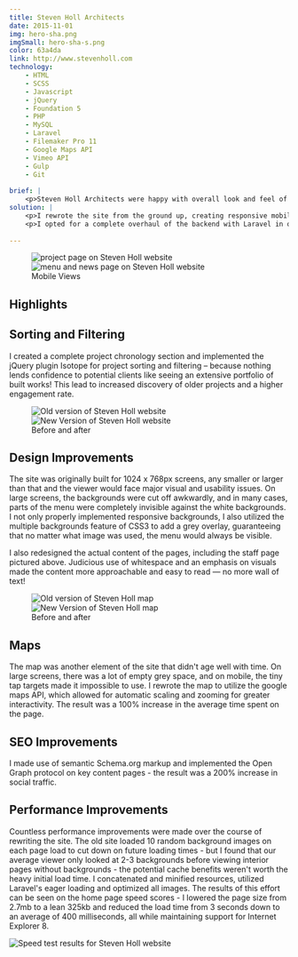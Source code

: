 ```yaml
---
title: Steven Holl Architects
date: 2015-11-01
img: hero-sha.png
imgSmall: hero-sha-s.png
color: 63a4da
link: http://www.stevenholl.com
technology:
    - HTML
    - SCSS
    - Javascript
    - jQuery
    - Foundation 5
    - PHP
    - MySQL
    - Laravel
    - Filemaker Pro 11
    - Google Maps API
    - Vimeo API
    - Gulp
    - Git
    
brief: | 
    <p>Steven Holl Architects were happy with overall look and feel of their website, but the design wasn't optimized for mobilet and had issues on larger screens. The repetitive, procedural PHP backend hurt their search engine rankings and limited their ability to make changes without breaking the site. </p>
solution: |
    <p>I rewrote the site from the ground up, creating responsive mobile and tablet versions while maintaining the existing visual branding. I combed over every single detail, keeping key elements and making UI improvements to maximise legibility, functionality and performance.</p> 
    <p>I opted for a complete overhaul of the backend with Laravel in order to utilize the full power of a MVC framework with proper routing, secure database queries and a robust templating engine. This not only provided a boost to search engine rankings, it also patched up some major security issues and made it easier for future developers to pick up where I left off.</p>
    
---
```

<figure class="projects__img-wrapper row full-width" style="background-color: #{{ page.color }}">
        <div class="projects__half">
            <img class="projects__img" src="{{ imgurl }}/img/sha-mob.png" alt="project page on Steven Holl website">
        </div>
        <div class="projects__half">
            <img class="projects__img" src="{{ imgurl }}/img/sha-mob-2.png" alt="menu and news page on Steven Holl website">
        </div>
    <figcaption class="projects__caption">
    Mobile Views
    </figcaption>
</figure>

<div class="row">
    <section class="text-block">
        <h2>Highlights</h2>
        <h2 class="subheading">Sorting and Filtering</h2>
        <p>I created a complete project chronology section and implemented the jQuery plugin Isotope for project sorting and filtering – because nothing lends confidence to potential clients like seeing an extensive portfolio of built works! This lead to increased discovery of older projects and a higher engagement rate.</p>
    </section>
</div>

<figure class="projects__img-wrapper row full-width" style="background-color: #{{ page.color }}">
        <div class="projects__half">
            <img class="projects__img" src="{{ imgurl }}/img/sha-old-12.PNG" alt="Old version of Steven Holl website">
        </div>
        <div class="projects__half">
            <img class="projects__img" src="{{ imgurl }}/img/sha-background2.png" alt="New Version of Steven Holl website">
        </div>
    <figcaption class="projects__caption">
    Before and after
    </figcaption>
</figure>

<div class="row">
    <section class="text-block">
        <h2 class="subheading">Design Improvements</h2>
        <p>The site was originally built for 1024 x 768px screens, any smaller or larger than that and the viewer would face major visual and usability issues. On large screens, the backgrounds were cut off awkwardly, and in many cases, parts of the menu were completely invisible against the white backgrounds. I not only properly implemented responsive backgrounds, I also utilized the multiple backgrounds feature of CSS3 to add a grey overlay, guaranteeing that no matter what image was used, the menu would always be visible.</p>
        <p>I also redesigned the actual content of the pages, including the staff page pictured above. Judicious use of whitespace and an emphasis on visuals made the content more approachable and easy to read — no more wall of text!</p>
    </section>
</div>


<figure class="projects__img-wrapper row full-width" style="background-color: #{{ page.color }}">
    <div class="projects__half">
        <img class="projects__img" src="{{ imgurl }}/img/sha-old11.png" alt="Old version of Steven Holl map">
    </div>
    <div class="projects__half">
        <img class="projects__img" src="{{ imgurl }}/img/sha-map.png" alt="New Version of Steven Holl map">
    </div>
    <figcaption class="projects__caption">
    Before and after
    </figcaption>
</figure>

<div class="row">
    <section class="text-block">
        <h2 class="subheading">Maps</h2>
        <p>The map was another element of the site that didn't age well with time. On large screens, there was a lot of empty grey space, and on mobile, the tiny tap targets made it impossible to use.  I rewrote the map to utilize the google maps API, which allowed for automatic scaling and zooming for greater interactivity. The result was a 100% increase in the average time spent on the page.</p>
        <h2 class="subheading">SEO Improvements</h2>
        <p>I made use of semantic Schema.org markup and implemented the Open Graph protocol on key content pages - the result was a 200% increase in social traffic.</p>
        <h2 class="subheading">Performance Improvements</h2>
        <p>Countless performance improvements were made over the course of rewriting the site.  The old site loaded 10 random background images on each page load to cut down on future loading times - but I found that our average viewer only looked at 2-3 backgrounds before viewing interior pages without backgrounds - the potential cache benefits weren't worth the heavy initial load time. I concatenated and minified resources, utilized Laravel's eager loading and optimized all images. The results of this effort can be seen on the home page speed scores - I lowered the page size from 2.7mb to a lean 325kb and reduced the load time from 3 seconds down to an average of 400 milliseconds, all while maintaining support for Internet Explorer 8.
        </p>
        <img src="{{ imgurl }}/img/speedtest4.png" alt="Speed test results for Steven Holl website">
    </section>
</div>
